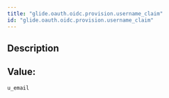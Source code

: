 ```yaml
---
title: "glide.oauth.oidc.provision.username_claim"
id: "glide.oauth.oidc.provision.username_claim"
---
```

## Description



## Value: 
```
u_email
```